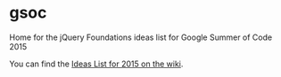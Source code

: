 # gsoc
Home for the jQuery Foundations ideas list for Google Summer of Code 2015

You can find the [Ideas List for 2015 on the wiki](https://github.com/jquery/gsoc/wiki/GSoC-2015-Ideas-List).
